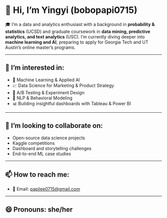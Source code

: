 # 👋 Hi, I’m Yingyi (bobopapi0715)

🎓 I’m a data and analytics enthusiast with a background in **probability & statistics** (UCSD) and graduate coursework in **data mining, predictive analytics, and text analytics** (USC). I’m currently diving deeper into **machine learning and AI**, preparing to apply for Georgia Tech and UT Austin’s online master’s programs.

---

## 👀 I’m interested in:
- 🧠 Machine Learning & Applied AI  
- 📈 Data Science for Marketing & Product Strategy  
- 🧪 A/B Testing & Experiment Design  
- 💬 NLP & Behavioral Modeling  
- 📊 Building insightful dashboards with Tableau & Power BI

---

## 💞️ I’m looking to collaborate on:
- Open-source data science projects  
- Kaggle competitions  
- Dashboard and storytelling challenges  
- End-to-end ML case studies

---

## 📫 How to reach me:
- 📧 Email: [papilee0715@gmail.com](mailto:papilee0715@gmail.com)  

---

## 😄 Pronouns: she/her  

